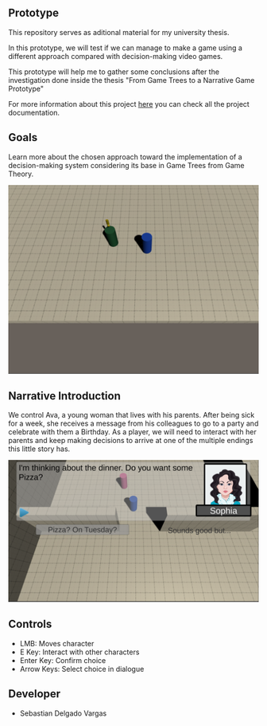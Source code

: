 ## Prototype

This repository serves as aditional material for my university thesis.

In this prototype, we will test if we can manage to make a game using a different approach compared with decision-making video games.

This prototype will help me to gather some conclusions after the investigation done inside the thesis "From Game Trees to a Narrative Game Prototype"

For more information about this project [here](https://drive.google.com/file/d/18YozBW7bdUN-e-z51p3ItP1MMWo0L0nX/view?usp=sharing) you can check all the project documentation.

## Goals

Learn more about the chosen approach toward the implementation of a decision-making system considering its base in Game Trees from Game Theory.

![sc](https://github.com/Vinskky/TFG_GameTree/blob/main/Screenshots/Captura1.PNG?raw=true)

## Narrative Introduction

We control Ava, a young woman that lives with his parents. After being sick for a week, she receives a message from his colleagues to go to a party and celebrate with them a Birthday. As a player, we will need to interact with her parents and keep making decisions to arrive at one of the multiple endings this little story has.

![sc1](https://github.com/Vinskky/TFG_GameTree/blob/main/Screenshots/Captura3.PNG?raw=true)

## Controls

 - LMB: Moves character
 - E Key: Interact with other characters
 - Enter Key: Confirm choice
 - Arrow Keys: Select choice in dialogue
 
## Developer

 - Sebastian Delgado Vargas
